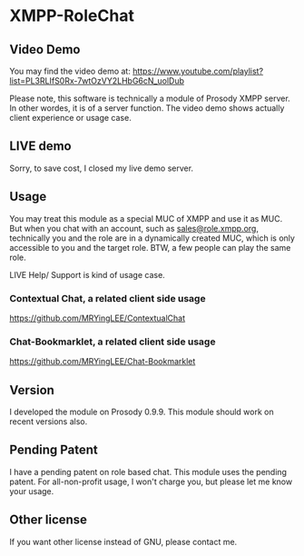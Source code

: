 # XMPP-RoleChat

## Video Demo

You may find the video demo at:
https://www.youtube.com/playlist?list=PL3RLIfS0Rx-7wtOzVY2LHbG6cN_uolDub

Please note, this software is technically a module of Prosody XMPP server. In other wordes, it is of a server function. The video demo shows actually client experience or usage case.

## LIVE demo
Sorry, to save cost, I closed my live demo server.

## Usage
You may treat this module as a special MUC of XMPP and use it as MUC. But when you chat with an account, such as sales@role.xmpp.org, technically you and the role are in a dynamically created MUC, which is only accessible to you and the target role. BTW, a few people can play the same role.

LIVE Help/ Support is kind of usage case.

### Contextual Chat, a related client side usage
https://github.com/MRYingLEE/ContextualChat

### Chat-Bookmarklet, a related client side usage
https://github.com/MRYingLEE/Chat-Bookmarklet

## Version
I developed the module on Prosody 0.9.9. This module should work on recent versions also.

## Pending Patent
I have a pending patent on role based chat. This module uses the pending patent.
For all-non-profit usage, I won't charge you, but please let me know your usage.

## Other license
If you want other license instead of GNU, please contact me.
